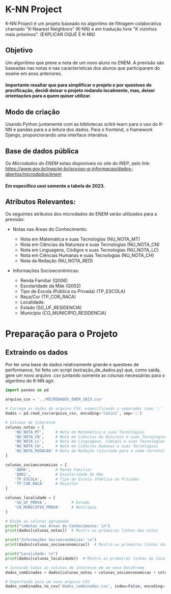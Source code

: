 # K-NN Project
K-NN Project é um projeto baseado no algoritmo de filtragem colaborativa chamado "K-Nearest Neighbors" (K-NN) e em tradução livre "K vizinhos mais próximos".
(EXPLICAR OQUE É K-NN)

## Objetivo
Um algoritimo que preve a nota de um novo aluno no ENEM. A previsão são baseadas nas notas e nas características dos alunos que participaram do exame em anos anteriores.
#### Importante resaltar que para simplificar o projeto e por questoes de precificação, decidi deixar o projeto rodando localmente, mas, deixei orientações para a quem quiser utilizar.

## Modo de criação 
Usando Python juntamente com as bibliotecas scikit-learn para o uso do K-NN e pandas para a a leitura dos dados. Para o frontend, o framework Django, proporcionando uma interface interativa.

## Base de dados pública
Os *Microdados do ENEM* estao disponiveis no site do INEP, pelo link: _https://www.gov.br/inep/pt-br/acesso-a-informacao/dados-abertos/microdados/enem_
#### Em especifico usei somente a tabela de 2023.

## Atributos Relevantes:
Os seguintes atributos dos microdados do ENEM serão utilizados para a previsão:
- Notas nas Áreas do Conhecimento:
  - Nota em Matemática e suas Tecnologias (NU_NOTA_MT)
  - Nota em Ciências da Natureza e suas Tecnologias (NU_NOTA_CN)
  - Nota em Linguagens, Códigos e suas Tecnologias (NU_NOTA_LC)
  - Nota em Ciências Humanas e suas Tecnologias (NU_NOTA_CH)
  - Nota da Redação (NU_NOTA_RED)

- Informações Socioeconômicas:
  - Renda Familiar (Q006)
  - Escolaridade da Mãe (Q002)
  - Tipo de Escola (Pública ou Privada) (TP_ESCOLA)
  - Raça/Cor (TP_COR_RACA)
  - Localidade:
  - Estado (SG_UF_RESIDENCIA)
  - Município (CO_MUNICIPIO_RESIDENCIA)

# Preparação para o Projeto
## Extraindo os dados
Por ter uma base de dados relativamente grande e questoes de performance, foi feito um script (extração_de_dados.py) que, como saida, gere um novo arquivo .csv juntando somente as colunas necessárias para o algoritmo do K-NN agir.

```python
import pandas as pd

arquivo_csv = '../MICRODADOS_ENEM_2023.csv' 

# Carrega os dados do arquivo CSV, especificando o separador como ';'
dados = pd.read_csv(arquivo_csv, encoding='latin1', sep=';')

# Colunas de interesse
colunas_notas = [
    'NU_NOTA_MT',     # Nota em Matemática e suas Tecnologias
    'NU_NOTA_CN',     # Nota em Ciências da Natureza e suas Tecnologias
    'NU_NOTA_LC',     # Nota em Linguagens, Códigos e suas Tecnologias
    'NU_NOTA_CH',     # Nota em Ciências Humanas e suas Tecnologias
    'NU_NOTA_REDACAO' # Nota da Redação (ajustado para o nome correto)
]

colunas_socioeconomicas = [
    'Q006',           # Renda Familiar
    'Q002',           # Escolaridade da Mãe
    'TP_ESCOLA',      # Tipo de Escola (Pública ou Privada)
    'TP_COR_RACA'     # Raça/Cor
]

colunas_localidade = [
    'SG_UF_PROVA',           # Estado
    'CO_MUNICIPIO_PROVA'     # Município
]

# Exibe as colunas agrupadas
print("\nNotas nas Áreas do Conhecimento: \n")
print(dados[colunas_notas])  # Mostra as primeiras linhas das notas

print("Informações Socioeconômicas: \n")
print(dados[colunas_socioeconomicas])  # Mostra as primeiras linhas das informações socioeconômicas

print("Localidade: \n")
print(dados[colunas_localidade])  # Mostra as primeiras linhas da localidade

# Juntando todas as colunas de interesse em um novo DataFrame
dados_combinados = dados[colunas_notas + colunas_socioeconomicas + colunas_localidade]

# Exportando para um novo arquivo CSV
dados_combinados.to_csv('dados_combinados.csv', index=False, encoding='latin1')



